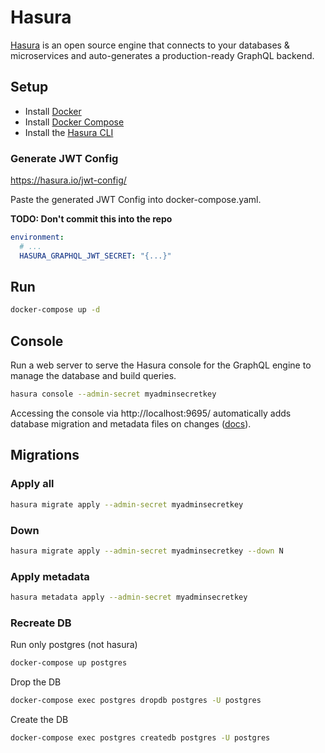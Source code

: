 # Hasura

[Hasura](https://hasura.io/) is an open source engine that connects to your databases & microservices and auto-generates a production-ready GraphQL backend.

## Setup

- Install [Docker](https://docs.docker.com/install/)
- Install [Docker Compose](https://docs.docker.com/compose/install/)
- Install the [Hasura CLI](https://hasura.io/docs/1.0/graphql/manual/hasura-cli/install-hasura-cli.html)

### Generate JWT Config

https://hasura.io/jwt-config/

Paste the generated JWT Config into docker-compose.yaml.

**TODO: Don't commit this into the repo**

```yaml
environment:
  # ...
  HASURA_GRAPHQL_JWT_SECRET: "{...}"
```

## Run

```bash
docker-compose up -d
```

## Console

Run a web server to serve the Hasura console for the GraphQL engine to manage the database and build queries.

```bash
hasura console --admin-secret myadminsecretkey
```

Accessing the console via http://localhost:9695/ automatically adds database migration and metadata files on changes ([docs](https://hasura.io/docs/1.0/graphql/manual/migrations/index.html#how-is-hasura-state-managed)).

## Migrations

### Apply all

```bash
hasura migrate apply --admin-secret myadminsecretkey
```

### Down

```bash
hasura migrate apply --admin-secret myadminsecretkey --down N
```

### Apply metadata

```bash
hasura metadata apply --admin-secret myadminsecretkey
```

### Recreate DB

Run only postgres (not hasura)

```bash
docker-compose up postgres
```

Drop the DB

```bash
docker-compose exec postgres dropdb postgres -U postgres
```

Create the DB

```bash
docker-compose exec postgres createdb postgres -U postgres
```
